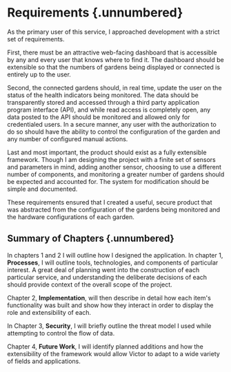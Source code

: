 # Requirements {.unnumbered}

As the primary user of this service, I approached development with a strict set of requirements.

First, there must be an attractive web-facing dashboard that is accessible by any and every user that knows where to find it. The dashboard should be extensible so that the numbers of gardens being displayed or connected is entirely up to the user.

Second, the connected gardens should, in real time, update the user on the status of the health indicators being monitored. The data should be transparently stored and accessed through a third party application program interface (API), and while read access is completely open, any data posted to the API should be monitored and allowed only for credentialed users. In a secure manner, any user with the authorization to do so should have the ability to control the configuration of the garden and any number of configured manual actions.

Last and most important, the product should exist as a fully extensible framework. Though I am designing the project with a finite set of sensors and parameters in mind, adding another sensor, choosing to use a different number of components, and monitoring a greater number of gardens should be expected and accounted for. The system for modification should be simple and documented.

These requirements ensured that I created a useful, secure product that was abstracted from the configuration of the gardens being monitored and the hardware configurations of each garden.

## Summary of Chapters {.unnumbered}

In chapters 1 and 2 I will outline how I designed the application. In chapter 1, **Processes**, I will outline tools, technologies, and components of particular interest. A great deal of planning went into the construction of each particular service, and understanding the deliberate decisions of each should provide context of the overall scope of the project.

Chapter 2, **Implementation**, will then describe in detail how each item's functionality was built and show how they interact in order to display the role and extensibility of each.

In Chapter 3, **Security**, I will briefly outline the threat model I used while attempting to control the flow of data.

Chapter 4, **Future Work**, I will identify planned additions and how the extensibility of the framework would allow Victor to adapt to a wide variety of fields and applications.
